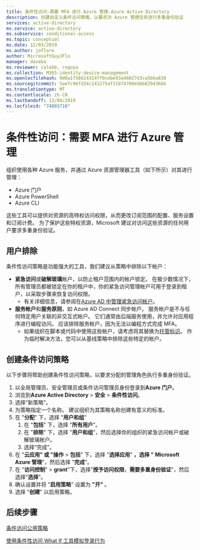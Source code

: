 ```yaml
---
title: 条件性访问-需要 MFA 进行 Azure 管理-Azure Active Directory
description: 创建自定义条件访问策略，以要求对 Azure 管理任务进行多重身份验证
services: active-directory
ms.service: active-directory
ms.subservice: conditional-access
ms.topic: conceptual
ms.date: 12/03/2019
ms.author: joflore
author: MicrosoftGuyJFlo
manager: daveba
ms.reviewer: calebb, rogoya
ms.collection: M365-identity-device-management
ms.openlocfilehash: 9d0a1f56624314ff0cebe93a46027d3ca5b6a838
ms.sourcegitcommit: 5aefc96fd34c141275af31874700edbb829436bb
ms.translationtype: MT
ms.contentlocale: zh-CN
ms.lasthandoff: 12/04/2019
ms.locfileid: "74803710"
---
```

# <a name="conditional-access-require-mfa-for-azure-management"></a>条件性访问：需要 MFA 进行 Azure 管理

组织使用各种 Azure 服务，并通过 Azure 资源管理器工具（如下所示）对其进行管理：

* Azure 门户
* Azure PowerShell
* Azure CLI

这些工具可以提供对资源的高特权访问权限，从而更改订阅范围的配置、服务设置和订阅计费。 为了保护这些特权资源，Microsoft 建议对访问这些资源的任何用户要求多重身份验证。

## <a name="user-exclusions"></a>用户排除

条件性访问策略是功能强大的工具，我们建议从策略中排除以下帐户：

* **紧急访问**或**破解玻璃**帐户，以防止租户范围内的帐户锁定。 在极少数情况下，所有管理员都被锁定在你的租户中，你的紧急访问管理帐户可用于登录到租户，以采取步骤来恢复访问权限。
   * 有关详细信息，请参阅在[Azure AD 中管理紧急访问帐户](../users-groups-roles/directory-emergency-access.md)。
* **服务帐户**和**服务原则**，如 Azure AD Connect 同步帐户。 服务帐户是不与任何特定用户关联的非交互式帐户。 它们通常由后端服务使用，并允许对应用程序进行编程访问。 应该排除服务帐户，因为无法以编程方式完成 MFA。
   * 如果组织在脚本或代码中使用这些帐户，请考虑将其替换为[托管标识](../managed-identities-azure-resources/overview.md)。 作为临时解决方法，您可以从基线策略中排除这些特定的帐户。

## <a name="create-a-conditional-access-policy"></a>创建条件访问策略

以下步骤将帮助创建条件性访问策略，以要求分配的管理角色执行多重身份验证。

1. 以全局管理员、安全管理员或条件访问管理员身份登录到**Azure 门户**。
1. 浏览到**Azure Active Directory** > **安全** > **条件性访问**。
1. 选择“新策略”。
1. 为策略指定一个名称。 建议组织为其策略名称创建有意义的标准。
1. 在 "**分配**" 下，选择 "**用户和组**"
   1. 在 "**包括**" 下，选择 "**所有用户**"。
   1. 在 "**排除**" 下，选择 "**用户和组**"，然后选择你的组织的紧急访问帐户或破解玻璃帐户。 
   1. 选择“完成”。
1. 在 "**云应用" 或 "操作** > **包括**" 下，选择 "**选择应用**" **，选择 "** **Microsoft Azure 管理**"，然后选择 "**完成**"。
1. 在 "**访问控制**" > **grant**"下，选择"**授予访问权限**，**需要多重身份验证**"，然后选择"**选择**"。
1. 确认设置并将 "**启用策略**" 设置为 **"开"** 。
1. 选择 "**创建**" 以启用策略。

## <a name="next-steps"></a>后续步骤

[条件访问公用策略](concept-conditional-access-policy-common.md)

[使用条件性访问 What If 工具模拟登录行为](troubleshoot-conditional-access-what-if.md)
